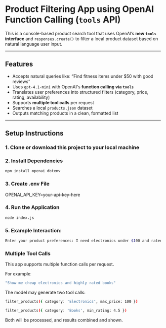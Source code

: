 # Product Filtering App using OpenAI Function Calling (`tools` API)

This is a console-based product search tool that uses OpenAI’s **new `tools` interface** and `responses.create()` to filter a local product dataset based on natural language user input.

---

## Features

-   Accepts natural queries like:
    “Find fitness items under $50 with good reviews”
-   Uses `gpt-4.1-mini` with OpenAI's **function calling via `tools`**
-   Translates user preferences into structured filters (category, price, rating, availability)
-   Supports **multiple tool calls** per request
-   Searches a local `products.json` dataset
-   Outputs matching products in a clean, formatted list

---

## Setup Instructions

### 1. Clone or download this project to your local machine

### 2. Install Dependencies

```bash
npm install openai dotenv
```

### 3. Create .env File

OPENAI_API_KEY=your-api-key-here

### 4. Run the Application

```bash
node index.js
```

### 5. Example Interaction:

```bash
Enter your product preferences: I need electronics under $100 and rated above 4.5
```

### Multiple Tool Calls

This app supports multiple function calls per request.

For example:

```bash
"Show me cheap electronics and highly rated books"
```

The model may generate two tool calls:

```bash
filter_products({ category: 'Electronics', max_price: 100 })

filter_products({ category: 'Books', min_rating: 4.5 })
```

Both will be processed, and results combined and shown.
